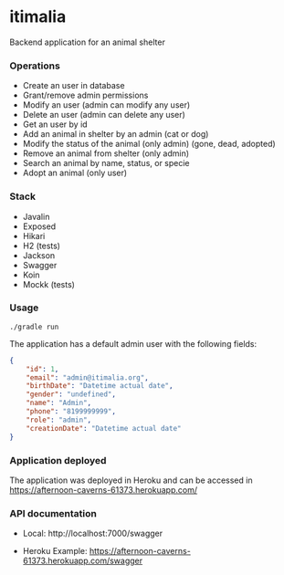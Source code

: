 # itimalia
Backend application for an animal shelter

### Operations

- Create an user in database
- Grant/remove admin permissions
- Modify an user (admin can modify any user)
- Delete an user (admin can delete any user)
- Get an user by id
- Add an animal in shelter by an admin (cat or dog)
- Modify the status of the animal (only admin) (gone, dead, adopted)
- Remove an animal from shelter (only admin)
- Search an animal by name, status, or specie
- Adopt an animal (only user)

### Stack

- Javalin
- Exposed
- Hikari
- H2 (tests)
- Jackson
- Swagger
- Koin
- Mockk (tests)

### Usage

`./gradle run`

The application has a default admin user with the following fields:
```json
{
    "id": 1,
    "email": "admin@itimalia.org",
    "birthDate": "Datetime actual date",
    "gender": "undefined",
    "name": "Admin",
    "phone": "8199999999",
    "role": "admin",
    "creationDate": "Datetime actual date"
}
```

### Application deployed
The application was deployed in Heroku and can be accessed in https://afternoon-caverns-61373.herokuapp.com/

### API documentation

- Local:
    http://localhost:7000/swagger

- Heroku Example:
    https://afternoon-caverns-61373.herokuapp.com/swagger

